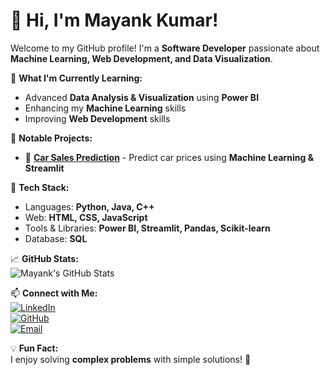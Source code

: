 
<!--
**thismayank1/thismayank1** is a ✨ _special_ ✨ repository because its `README.md` (this file) appears on your GitHub profile.

Here are some ideas to get you started:

- 🔭 I’m currently working on ...
- 🌱 I’m currently learning ...
- 👯 I’m looking to collaborate on ...
- 🤔 I’m looking for help with ...
- 💬 Ask me about ...
- 📫 How to reach me: ...
- 😄 Pronouns: ...
- ⚡ Fun fact: ...
-->
# 👋 Hi, I'm Mayank Kumar! 

Welcome to my GitHub profile! I'm a **Software Developer** passionate about **Machine Learning, Web Development, and Data Visualization**. 

🌱 **What I'm Currently Learning:**  
- Advanced **Data Analysis & Visualization** using **Power BI**  
- Enhancing my **Machine Learning** skills  
- Improving **Web Development** skills  

📌 **Notable Projects:**  
- 🚗 **[Car Sales Prediction](https://mayank-car-price-prediction.streamlit.app)** - Predict car prices using **Machine Learning & Streamlit**  

🔧 **Tech Stack:**  
- Languages: **Python, Java, C++**  
- Web: **HTML, CSS, JavaScript**  
- Tools & Libraries: **Power BI, Streamlit, Pandas, Scikit-learn**  
- Database: **SQL**  

📈 **GitHub Stats:**  
![Mayank's GitHub Stats](https://github-readme-stats.vercel.app/api?username=thismayank1&show_icons=true&theme=tokyonight)  

📫 **Connect with Me:**  
[![LinkedIn](https://img.shields.io/badge/-LinkedIn-0077B5?style=flat-square&logo=linkedin&logoColor=white)](https://linkedin.com/in/mayank-kumar-6742531b5)  
[![GitHub](https://img.shields.io/badge/-GitHub-181717?style=flat-square&logo=github&logoColor=white)](https://github.com/thismayank1)  
[![Email](https://img.shields.io/badge/-Email-D14836?style=flat-square&logo=gmail&logoColor=white)](mailto:mayank108108@gmail.com)  

💡 **Fun Fact:**  
I enjoy solving **complex problems** with simple solutions! 🚀  

